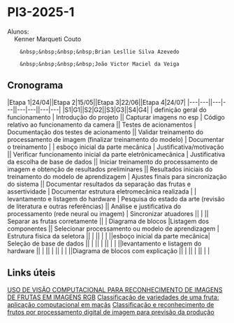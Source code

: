 # PI3-2025-1
Alunos:   
        &nbsp;&nbsp;&nbsp;&nbsp;Kenner Marqueti Couto  
        
        &nbsp;&nbsp;&nbsp;&nbsp;Brian Lesllie Silva Azevedo
        
        &nbsp;&nbsp;&nbsp;&nbsp;João Victor Maciel da Veiga

## Cronograma

|Etapa 1|24/04||Etapa 2|15/05||Etapa 3|22/06||Etapa 4|24/07|
|---|---||---|---||---|---||---|---|
|S1|G1||S2|G2||S3|G3||S4|G4|
| definição geral do funcionamento | Introdução do projeto || Capturar imagens no esp | Código relativo ao funcionamento da camera || Testes de acionamentos | Documentação dos testes de acionamento || Validar treinamento do processamento de imagem (finalizar treinamento do modelo) | Documentar o treinamento |
| esboço inicial da parte mecânica | Justificativa/motivação || Verificar funcionamento inicial da parte eletrônicamecânica | Justificativa da escolha de base de dados || Iniciar treinamento do processamento de imagem e obtenção de resultados preliminares || Resultados iniciais do treinamento do modelo de aprendizagem | Ajustes finais para sincronização do sistema || Documentar resultados da separação das frutas e assertividade | Documentar estrutura eletromecânica realizada |
| levantamento e listagem do hardware | Pesquisa do estado da arte (revisão de literatura e outras referências) || Análise e justificativa do processamento (rede neural ou imagem) | Sincronizar atuadores || | || Separar as frutas corretamente ||
| Diagrama de blocos |Listagem dos componentes || Selecionar processamento ou modelo de aprendizagem | Estrutura fisica da seletora || | || | |
||esboço inicial da parte mecânica| Seleção de base de dados || | || | || | |
||levantamento e listagem do hardware || | || | || | |
||Diagrama de blocos com explicação || | || | || | |

## Links úteis

[USO DE VISÃO COMPUTACIONAL PARA RECONHECIMENTO DE IMAGENS DE FRUTAS EM IMAGENS RGB](https://repositorio.ufc.br/bitstream/riufc/64490/1/2022_tcc_jkopereira.pdf)
[Classificação de variedades de uma fruta: aplicação computacional em maçãs](https://sbic.org.br/wp-content/uploads/2023/10/pdf/CBIC_2023_paper009.pdf)
[Classificação e reconhecimento de frutos por processamento digital de imagem para previsão da produção](file:///C:/Users/Aluno/Downloads/content.pdf)

